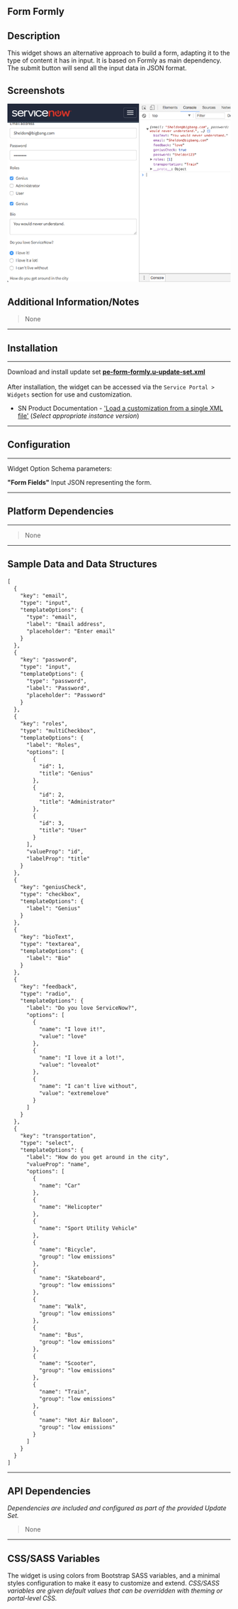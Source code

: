 ## Form Formly

## Description

This widget shows an alternative approach to build a form, adapting it to the type of content it has in input. It is based on Formly as main dependency.<br/>
The submit button will send all the input data in JSON format.<br/>

## Screenshots
![](../images/pe-form-formly-01.png)
<br/>
## Additional Information/Notes
> None
---
## Installation
---
Download and install update set **[pe-form-formly.u-update-set.xml](pe-form-formly.u-update-set.xml)** <br/><br/>
After installation, the widget can be accessed via the `Service Portal > Widgets` section for use and customization.<br/>
* SN Product Documentation - ['Load a customization from a single XML file'](https://docs.servicenow.com/search?q=Load+a+customization+from+a+single+XML+file)   (<i>Select appropriate instance version</i>)
---
## Configuration
---
Widget Option Schema parameters:<br/>

**"Form Fields"** Input JSON representing the form.<br/>

---
## Platform Dependencies
---
> None
---
## Sample Data and Data Structures

    [
      {
        "key": "email",
        "type": "input",
        "templateOptions": {
          "type": "email",
          "label": "Email address",
          "placeholder": "Enter email"
        }
      },
      {
        "key": "password",
        "type": "input",
        "templateOptions": {
          "type": "password",
          "label": "Password",
          "placeholder": "Password"
        }
      },
      {
        "key": "roles",
        "type": "multiCheckbox",
        "templateOptions": {
          "label": "Roles",
          "options": [
            {
              "id": 1,
              "title": "Genius"
            },
            {
              "id": 2,
              "title": "Administrator"
            },
            {
              "id": 3,
              "title": "User"
            }
          ],
          "valueProp": "id",
          "labelProp": "title"
        }
      },
      {
        "key": "geniusCheck",
        "type": "checkbox",
        "templateOptions": {
          "label": "Genius"
        }
      },
      {
        "key": "bioText",
        "type": "textarea",
        "templateOptions": {
          "label": "Bio"
        }
      },
      {
        "key": "feedback",
        "type": "radio",
        "templateOptions": {
          "label": "Do you love ServiceNow?",
          "options": [
            {
              "name": "I love it!",
              "value": "love"
            },
            {
              "name": "I love it a lot!",
              "value": "lovealot"
            },
            {
              "name": "I can't live without",
              "value": "extremelove"
            }
          ]
        }
      },
      {
        "key": "transportation",
        "type": "select",
        "templateOptions": {
          "label": "How do you get around in the city",
          "valueProp": "name",
          "options": [
            {
              "name": "Car"
            },
            {
              "name": "Helicopter"
            },
            {
              "name": "Sport Utility Vehicle"
            },
            {
              "name": "Bicycle",
              "group": "low emissions"
            },
            {
              "name": "Skateboard",
              "group": "low emissions"
            },
            {
              "name": "Walk",
              "group": "low emissions"
            },
            {
              "name": "Bus",
              "group": "low emissions"
            },
            {
              "name": "Scooter",
              "group": "low emissions"
            },
            {
              "name": "Train",
              "group": "low emissions"
            },
            {
              "name": "Hot Air Baloon",
              "group": "low emissions"
            }
          ]
        }
      }
    ]
---
## API Dependencies
<i>Dependencies are included and configured as part of the provided Update Set.</i>
> None
---
## CSS/SASS Variables
The widget is using colors from Bootstrap SASS variables, and a minimal styles configuration to make it easy to customize and extend.
_CSS/SASS variables are given default values that can be overridden with theming or portal-level CSS._
